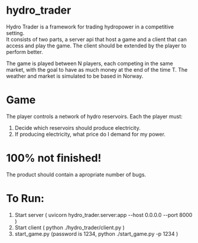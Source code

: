 # hydro_trader
Hydro Trader is a framework for trading hydropower in a competitive setting.  
It consists of two parts, a server api that host a game and a client that can access and play the game.
The client should be extended by the player to perform better.

The game is played between N players, each competing in the same market, with the goal to have
as much money at the end of the time T.
The weather and market is simulated to be based in Norway.


# Game 
The player controls a network of hydro reservoirs. Each the player must:
1. Decide which reservoirs should produce electricity.
2. If producing electricity, what price do I demand for my power.

# 100% not finished!
The product should contain a apropriate number of bugs.

# To Run:
1. Start server ( uvicorn hydro_trader.server:app --host 0.0.0.0 --port 8000 )
2. Start client ( python ./hydro_trader/client.py )
3. start_game.py (password is 1234, python ./start_game.py -p 1234 )

